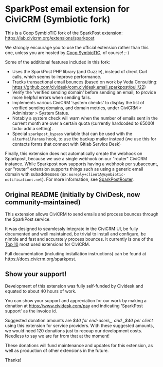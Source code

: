 # SparkPost email extension for CiviCRM (Symbiotic fork)

This is a Coop SymbioTIC fork of the SparkPost extension:  
https://lab.civicrm.org/extensions/sparkpost

We strongly encourage you to use the official extension rather than this one,
unless you are hosted by [Coop SymbioTIC](https://www.symbiotic.coop/en), of course! ;-)

Some of the additional features included in this fork:

* Uses the SparkPost PHP library (and Guzzle), instead of direct Curl calls, which seems to improve performance.
* Tracks transactional email bounces (based on work by Veda Consulting: https://github.com/cividesk/com.cividesk.email.sparkpost/pull/22)
* Verify the 'verified sending domain' before sending an email, to provide more helpful errors when sending fails.
* Implements various CiviCRM 'system checks' to display the list of verified sending domains, and domain metrics, under CiviCRM > Administer > System Status.
* Notably a system check will warn when the number of emails sent in the current month are over a certain quota (currently hardcoded to 65000! todo: add a setting).
* Special `sparkpost_bypass` variable that can be used with the `alterMailParams` hook, to use the backup mailer instead (we use this for contacts forms that connect with Gitlab Service Desk)

Finally, this extension does not automatically create the webhook on Sparkpost,
because we use a single webhook on our "router" CiviCRM instance. While
Sparkpost now supports having a webhook per subaccount, our "router" extension
supports things such as using a generic email domain with subaddresses (ex:
`noreply+clientA@symbiotic-notifications.net`).  For more information, see
[SparkPostRouter](https://github.com/coopsymbiotic/coop.symbiotic.sparkpostrouter).

## Original README (initially by CiviDesk, now community-maintained)

This extension allows CiviCRM to send emails and process bounces through the SparkPost service.

It was designed to seamlessly integrate in the CiviCRM UI, be fully documented and well maintained, be trivial to install and configure, be nimble and fast and accurately process bounces.
It currently is one of the [Top 10](https://stats.civicrm.org/?tab=sites) most used extensions for CiviCRM.

Full documentation (including installation instructions) can be found at https://docs.civicrm.org/sparkpost.

## Show your support!

Development of this extension was fully self-funded by Cividesk and equated to about 40 hours of work.

You can show your support and appreciation for our work by making a donation at https://www.cividesk.com/pay and indicating 'SparkPost support' as the invoice id.

Suggested donation amounts are _$40 for end-users_, and _$40 per client_ using this extension for service providers. With these suggested amounts, we would need 120 donations just to recoup our development costs. Needless to say we are far from that at the moment!

These donations will fund maintenance and updates for this extension, as well as production of other extensions in the future.

Thanks!
